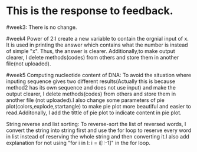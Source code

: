 # This is the response to feedback.


#week3:
There is no change.

#week4
Power of 2:I create a new variable to contain the orgnial input of x. It is used in printing the answer which contains what the number is instead of simple "x". Thus, the answer is clearer. Additionally,to make output clearer, I delete methods(codes) from others and store them in another file(not uploaded).

#week5
Computing nucleotide content of DNA: To avoid the situation where inputing sequence gives two different results(Actually this is because method2 has its own sequence and does not use input) and make the output clearer, I delete methods(codes) from others and store them in another file (not uploaded).I also change some parameters of pie plot(colors,explode,startangle) to make pie plot more beautiful and easier to read.Additonally, I add the tittle of pie plot to indicate content in pie plot.

String reverse and list sorting: To reverse-sort the list of reversed words, I convert the string into string first and use the for loop to reserve every word in list instead of reserving the whole string and then converting it.I also add explanation for not using "for i in l:
 i = i[::-1]" in the for loop.

